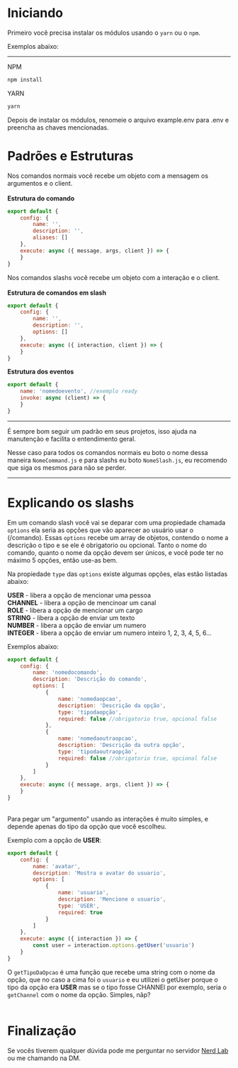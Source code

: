 # Iniciando

Primeiro você precisa instalar os módulos usando o `yarn` ou o `npm`.

Exemplos abaixo:
___
NPM
```cmd
npm install
```
YARN
```cmd
yarn
```
Depois de instalar os módulos, renomeie o arquivo example.env para .env e preencha as chaves mencionadas.
# Padrões e Estruturas
Nos comandos normais você recebe um objeto com a mensagem os argumentos e o client.
<br><br>
**Estrutura do comando**

```js
export default {
    config: {
        name: '',
        description: '',
        aliases: []
    },
    execute: async ({ message, args, client }) => {
    }
}
```
Nos comandos slashs você recebe um objeto com a interação e o client.
<br><br>
**Estrutura de comandos em slash**
```js
export default {
    config: {
        name: '',
        description: '',
        options: []
    },
    execute: async ({ interaction, client }) => {
    }
}
```
**Estrutura dos eventos**
```js
export default {
    name: 'nomedoevento', //exemplo ready
    invoke: async (client) => {
    }
}
```
___
É sempre bom seguir um padrão em seus projetos, isso ajuda na manutenção e facilita o entendimento geral.

Nesse caso para todos os comandos normais eu boto o nome dessa maneira `NomeCommand.js` e para slashs eu boto `NomeSlash.js`, eu recomendo que siga os mesmos para não se perder.
___

# Explicando os slashs
Em um comando slash você vai se deparar com uma propiedade chamada `options` ela seria as opções que vão aparecer ao usuário usar o (/comando). Essas `options` recebe um array de objetos, contendo o nome a descrição o tipo e se ele é obrigatorio ou opcional. Tanto o nome do comando, quanto o nome da opção devem ser únicos, e você pode ter no máximo 5 opções, então use-as bem.

Na propiedade `type` das `options` existe algumas opções, elas estão listadas abaixo:

**USER** - libera a opção de mencionar uma pessoa<br>
**CHANNEL** - libera a opção de mencinoar um canal<br>
**ROLE** - libera a opção de mencionar um cargo<br>
**STRING** - libera a opção de enviar um texto<br>
**NUMBER** - libera a opção de enviar um numero<br>
**INTEGER** - libera a opção de enviar um numero inteiro 1, 2, 3, 4, 5, 6...

Exemplos abaixo:

```js
export default {
    config: {
        name: 'nomedocomando',
        description: 'Descrição do comando',
        options: [
            {
                name: 'nomedaopcao',
                description: 'Descrição da opção',
                type: 'tipodaopção',
                required: false //obrigatorio true, opcional false
            },
            {
                name: 'nomedaoutraopcao',
                description: 'Descrição da outra opção',
                type: 'tipodaoutraopção',
                required: false //obrigatorio true, opcional false
            }
        ]
    },
    execute: async ({ message, args, client }) => {
    }
}
```
<br>
Para pegar um "argumento" usando as interações é muito simples, e depende apenas do tipo da opção que você escolheu.<br>

Exemplo com a opção de **USER**:
<br>

```js
export default {
    config: {
        name: 'avatar',
        description: 'Mostra o avatar do usuario',
        options: [
            {
                name: 'usuario',
                description: 'Mencione o usuario',
                type: 'USER',
                required: true
            }
        ]
    },
    execute: async ({ interaction }) => {
        const user = interaction.options.getUser('usuario')
    }
}
```

O `getTipoDaOpcao` é uma função que recebe uma string com o nome da opção, que no caso a cima foi o `usuario` e eu utilizei o getUser porque o tipo da opção era **USER** mas se o tipo fosse CHANNEl por exemplo, seria o `getChannel` com o nome da opção. Simples, nãp? <br><br>

# Finalização
Se vocês tiverem qualquer dúvida pode me perguntar no servidor [Nerd Lab](https://discord.gg/RyC8NAYhwy) ou me chamando na DM.
